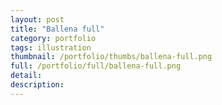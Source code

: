 ```yaml
---
layout: post
title: "Ballena full"
category: portfolio
tags: illustration
thumbnail: /portfolio/thumbs/ballena-full.png
full: /portfolio/full/ballena-full.png
detail:
description:
---
```

